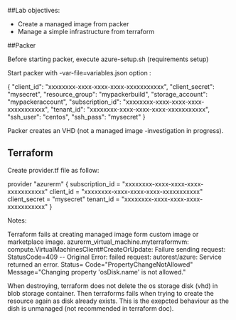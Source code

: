 
##Lab objectives:

* Create a managed image from packer  
* Manage a simple infrastructure from terraform  

##Packer

Before starting packer, execute azure-setup.sh (requirements setup) 

Start packer with -var-file=variables.json option :

{
    "client_id": "xxxxxxxx-xxxx-xxxx-xxxx-xxxxxxxxxxx",
    "client_secret": "mysecret",
    "resource_group": "mypackerbuild",
    "storage_account": "mypackeraccount",
    "subscription_id": "xxxxxxxx-xxxx-xxxx-xxxx-xxxxxxxxxxx",
    "tenant_id": "xxxxxxxx-xxxx-xxxx-xxxx-xxxxxxxxxxx",
    "ssh_user": "centos",
    "ssh_pass": "mysecret"
}
  
Packer creates an VHD (not a managed image -investigation in progress).
 
## Terraform

Create provider.tf file as follow:

provider "azurerm" {
    subscription_id = "xxxxxxxx-xxxx-xxxx-xxxx-xxxxxxxxxxx"
    client_id       = "xxxxxxxx-xxxx-xxxx-xxxx-xxxxxxxxxxx"
    client_secret   = "mysecret"
    tenant_id       = "xxxxxxxx-xxxx-xxxx-xxxx-xxxxxxxxxxx"
}


Notes:

Terraform fails at creating managed image form custom image or marketplace image.
azurerm_virtual_machine.myterraformvm: compute.VirtualMachinesClient#CreateOrUpdate: Failure sending request: StatusCode=409 -- Original Error: failed request: autorest/azure: Service returned an error. Status=<nil> Code="PropertyChangeNotAllowed" Message="Changing property 'osDisk.name' is not allowed."

When destroying, terraform does not delete the os storage disk (vhd) in blob storage container.
Then terraforms fails when trying to create the resource again as disk already exists.
This is the exepcted behaviour as the dish is unmanaged (not recommended in terraform doc).
